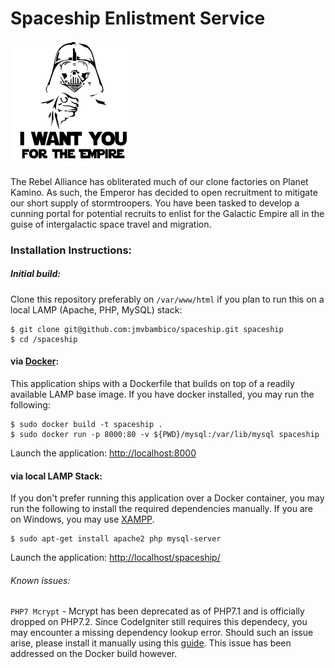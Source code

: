 # Spaceship Enlistment Service

![GitHub Logo](/splash.jpg)

The Rebel Alliance has obliterated much of our clone factories on Planet Kamino. As such, the Emperor has decided to open recruitment to mitigate our short supply of stormtroopers. You have been tasked to develop a cunning portal for potential recruits to enlist for the Galactic Empire all in the guise of intergalactic space travel and migration.

### Installation Instructions:

##### Initial build:
Clone this repository preferably on `/var/www/html` if you plan to run this on a local LAMP (Apache, PHP, MySQL) stack:
```
$ git clone git@github.com:jmvbambico/spaceship.git spaceship
$ cd /spaceship
```

#### via [Docker](https://docs.docker.com/install/):
This application ships with a Dockerfile that builds on top of a readily available LAMP base image. If you have docker installed, you may run the following:
```
$ sudo docker build -t spaceship .
$ sudo docker run -p 8000:80 -v ${PWD}/mysql:/var/lib/mysql spaceship
```
Launch the application: <http://localhost:8000>

#### via local LAMP Stack:
If you don't prefer running this application over a Docker container, you may run the following to install the required dependencies manually. If you are on Windows, you may use [XAMPP](https://www.apachefriends.org/index.html).
```
$ sudo apt-get install apache2 php mysql-server
```
Launch the application: <http://localhost/spaceship/>

###### Known issues:
`PHP7 Mcrypt` - Mcrypt has been deprecated as of PHP7.1 and is officially dropped on PHP7.2. Since CodeIgniter still requires this dependecy, you may encounter a missing dependency lookup error. Should such an issue arise, please install it manually using this [guide](https://stackoverflow.com/questions/34083470/php7-laravel-mcrypt-issue). This issue has been addressed on the Docker build however.